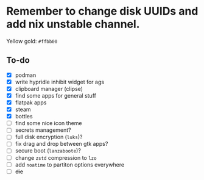 # Remember to change disk UUIDs and add nix unstable channel.

Yellow gold: `#ffbb00`

## To-do
- [x] podman
- [x] write hypridle inhibit widget for ags
- [x] clipboard manager (clipse)
- [x] find some apps for general stuff
- [x] flatpak apps
- [x] steam
- [x] bottles
- [ ] find some nice icon theme
- [ ] secrets management?
- [ ] full disk encryption (`luks`)?
- [ ] fix drag and drop between gtk apps?
- [ ] secure boot (`lanzaboote`)?
- [ ] change `zstd` compression to `lzo`
- [ ] add `noatime` to partiton options everywhere
- [ ] ~~die~~
